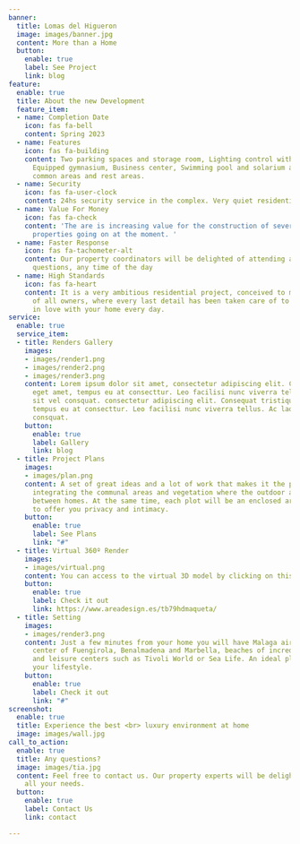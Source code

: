 ```yaml
---
banner:
  title: Lomas del Higueron
  image: images/banner.jpg
  content: More than a Home
  button:
    enable: true
    label: See Project
    link: blog
feature:
  enable: true
  title: About the new Development
  feature_item:
  - name: Completion Date
    icon: fas fa-bell
    content: Spring 2023
  - name: Features
    icon: fas fa-building
    content: Two parking spaces and storage room, Lighting control with presence detectors,
      Equipped gymnasium, Business center, Swimming pool and solarium area. Landscaped
      common areas and rest areas.
  - name: Security
    icon: fas fa-user-clock
    content: 24hs security service in the complex. Very quiet residential area.
  - name: Value For Money
    icon: fas fa-check
    content: 'The are is increasing value for the construction of several luxury residential
      properties going on at the moment. '
  - name: Faster Response
    icon: fas fa-tachometer-alt
    content: Our property coordinators will be delighted of attending any of your
      questions, any time of the day
  - name: High Standards
    icon: fas fa-heart
    content: It is a very ambitious residential project, conceived to meet the expectations
      of all owners, where every last detail has been taken care of to make you fall
      in love with your home every day.
service:
  enable: true
  service_item:
  - title: Renders Gallery
    images:
    - images/render1.png
    - images/render2.png
    - images/render3.png
    content: Lorem ipsum dolor sit amet, consectetur adipiscing elit. Consequat tristique
      eget amet, tempus eu at consecttur. Leo facilisi nunc viverra tellus. Ac laoreet
      sit vel consquat. consectetur adipiscing elit. Consequat tristique eget amet,
      tempus eu at consecttur. Leo facilisi nunc viverra tellus. Ac laoreet sit vel
      consquat.
    button:
      enable: true
      label: Gallery
      link: blog
  - title: Project Plans
    images:
    - images/plan.png
    content: A set of great ideas and a lot of work that makes it the perfect place,
      integrating the communal areas and vegetation where the outdoor areas flow seamlessly
      between homes. At the same time, each plot will be an enclosed area with security
      to offer you privacy and intimacy.
    button:
      enable: true
      label: See Plans
      link: "#"
  - title: Virtual 360º Render
    images:
    - images/virtual.png
    content: You can access to the virtual 3D model by clicking on this link
    button:
      enable: true
      label: Check it out
      link: https://www.areadesign.es/tb79hdmaqueta/
  - title: Setting
    images:
    - images/render3.png
    content: Just a few minutes from your home you will have Malaga airport, the urban
      center of Fuengirola, Benalmadena and Marbella, beaches of incredible richness
      and leisure centers such as Tivoli World or Sea Life. An ideal place to enjoy
      your lifestyle.
    button:
      enable: true
      label: Check it out
      link: "#"
screenshot:
  enable: true
  title: Experience the best <br> luxury environment at home
  image: images/wall.jpg
call_to_action:
  enable: true
  title: Any questions?
  image: images/tia.jpg
  content: Feel free to contact us. Our property experts will be delighted to attend
    all your needs.
  button:
    enable: true
    label: Contact Us
    link: contact

---
```

